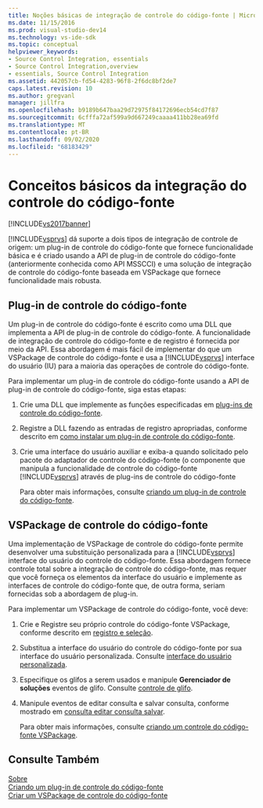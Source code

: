 ```yaml
---
title: Noções básicas de integração de controle do código-fonte | Microsoft Docs
ms.date: 11/15/2016
ms.prod: visual-studio-dev14
ms.technology: vs-ide-sdk
ms.topic: conceptual
helpviewer_keywords:
- Source Control Integration, essentials
- Source Control Integration,overview
- essentials, Source Control Integration
ms.assetid: 442057cb-fd54-4283-96f8-2f6dc8bf2de7
caps.latest.revision: 10
ms.author: gregvanl
manager: jillfra
ms.openlocfilehash: b9189b647baa29d72975f84172696ecb54cd7f87
ms.sourcegitcommit: 6cfffa72af599a9d667249caaaa411bb28ea69fd
ms.translationtype: MT
ms.contentlocale: pt-BR
ms.lasthandoff: 09/02/2020
ms.locfileid: "68183429"
---
```

# <a name="source-control-integration-essentials"></a>Conceitos básicos da integração do controle do código-fonte
[!INCLUDE[vs2017banner](../../includes/vs2017banner.md)]

[!INCLUDE[vsprvs](../../includes/vsprvs-md.md)] dá suporte a dois tipos de integração de controle de origem: um plug-in de controle do código-fonte que fornece funcionalidade básica e é criado usando a API de plug-in de controle do código-fonte (anteriormente conhecida como API MSSCCI) e uma solução de integração de controle do código-fonte baseada em VSPackage que fornece funcionalidade mais robusta.  
  
## <a name="source-control-plug-in"></a>Plug-in de controle do código-fonte  
 Um plug-in de controle do código-fonte é escrito como uma DLL que implementa a API de plug-in de controle do código-fonte. A funcionalidade de integração de controle do código-fonte e de registro é fornecida por meio da API. Essa abordagem é mais fácil de implementar do que um VSPackage de controle do código-fonte e usa a [!INCLUDE[vsprvs](../../includes/vsprvs-md.md)] interface do usuário (IU) para a maioria das operações de controle do código-fonte.  
  
 Para implementar um plug-in de controle do código-fonte usando a API de plug-in de controle do código-fonte, siga estas etapas:  
  
1. Crie uma DLL que implemente as funções especificadas em [plug-ins de controle do código-fonte](../../extensibility/source-control-plug-ins.md).  
  
2. Registre a DLL fazendo as entradas de registro apropriadas, conforme descrito em [como instalar um plug-in de controle do código-fonte](../../extensibility/internals/how-to-install-a-source-control-plug-in.md).  
  
3. Crie uma interface do usuário auxiliar e exiba-a quando solicitado pelo pacote do adaptador de controle do código-fonte (o componente que manipula a funcionalidade de controle do código-fonte [!INCLUDE[vsprvs](../../includes/vsprvs-md.md)] através de plug-ins de controle do código-fonte  
  
   Para obter mais informações, consulte [criando um plug-in de controle do código-fonte](../../extensibility/internals/creating-a-source-control-plug-in.md).  
  
## <a name="source-control-vspackage"></a>VSPackage de controle do código-fonte  
 Uma implementação de VSPackage de controle do código-fonte permite desenvolver uma substituição personalizada para a [!INCLUDE[vsprvs](../../includes/vsprvs-md.md)] interface do usuário do controle do código-fonte. Essa abordagem fornece controle total sobre a integração de controle do código-fonte, mas requer que você forneça os elementos da interface do usuário e implemente as interfaces de controle do código-fonte que, de outra forma, seriam fornecidas sob a abordagem de plug-in.  
  
 Para implementar um VSPackage de controle do código-fonte, você deve:  
  
1. Crie e Registre seu próprio controle do código-fonte VSPackage, conforme descrito em [registro e seleção](../../extensibility/internals/registration-and-selection-source-control-vspackage.md).  
  
2. Substitua a interface do usuário do controle do código-fonte por sua interface do usuário personalizada. Consulte [interface do usuário personalizada](../../extensibility/internals/custom-user-interface-source-control-vspackage.md).  
  
3. Especifique os glifos a serem usados e manipule **Gerenciador de soluções** eventos de glifo. Consulte [controle de glifo](../../extensibility/internals/glyph-control-source-control-vspackage.md).  
  
4. Manipule eventos de editar consulta e salvar consulta, conforme mostrado em [consulta editar consulta salvar](../../extensibility/internals/query-edit-query-save-source-control-vspackage.md).  
  
   Para obter mais informações, consulte [criando um controle do código-fonte VSPackage](../../extensibility/internals/creating-a-source-control-vspackage.md).  
  
## <a name="see-also"></a>Consulte Também  
 [Sobre](../../extensibility/internals/source-control-integration-overview.md)   
 [Criando um plug-in de controle do código-fonte](../../extensibility/internals/creating-a-source-control-plug-in.md)   
 [Criar um VSPackage de controle do código-fonte](../../extensibility/internals/creating-a-source-control-vspackage.md)
